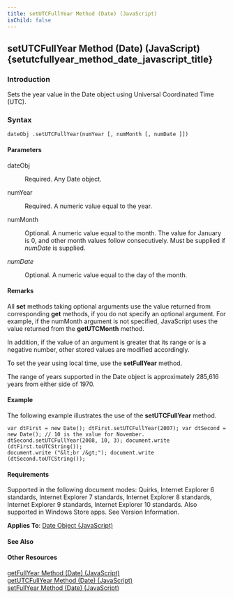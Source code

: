 ```yaml
---
title: setUTCFullYear Method (Date) (JavaScript)
isChild: false
---
```


## setUTCFullYear Method (Date) (JavaScript) {setutcfullyear_method_date_javascript_title}

### Introduction 

 Sets the year value in the Date object using Universal Coordinated Time (UTC).

### Syntax 

```
dateObj .setUTCFullYear(numYear [, numMonth [, numDate ]])
```

#### Parameters 

<div id="sectionSection0" class="section" name="collapseableSection" style="" expanded="true">
  <dl class="authored">
    <dt>
      <span class="parameter" sdata="paramReference" xmlns:util="util">dateObj</span>
    </dt>
    <dd>
      <p xmlns:util="util">
        Required. Any <span sdata="langKeyword" value="Date"><span class="keyword">Date</span></span> object.
      </p>
    </dd>
    <dt>
      <span class="parameter" sdata="paramReference" xmlns:util="util">numYear</span>
    </dt>
    <dd>
      <p xmlns:util="util">
        Required. A numeric value equal to the year.
      </p>
    </dd>
    <dt>
      <span class="parameter" sdata="paramReference" xmlns:util="util">numMonth</span>
    </dt>
    <dd>
      <p xmlns:util="util">
        Optional. A numeric value equal to the month. The value for January is 0, and other month values follow consecutively. Must be supplied if <i>numDate</i> is supplied.
      </p>
    </dd>
    <dt>
      <i xmlns:util="util">numDate</i>
    </dt>
    <dd>
      <p xmlns:util="util">
        Optional. A numeric value equal to the day of the month.
      </p>
    </dd>
  </dl>
</div>

#### Remarks 

<div id="languageReferenceRemarksSection" class="section" name="collapseableSection" style="">
  <p xmlns:util="util">
    All <b>set</b> methods taking optional arguments use the value returned from corresponding <b>get</b> methods, if you do not specify an optional argument. For example, if the <span class=
    "parameter" sdata="paramReference">numMonth</span> argument is not specified, JavaScript uses the value returned from the <b>getUTCMonth</b> method.
  </p>
  <p xmlns:util="util">
    In addition, if the value of an argument is greater that its range or is a negative number, other stored values are modified accordingly.
  </p>
  <p xmlns:util="util">
    To set the year using local time, use the <b>setFullYear</b> method.
  </p>
  <p xmlns:util="util">
    The range of years supported in the <span sdata="langKeyword" value="Date"><span class="keyword">Date</span></span> object is approximately 285,616 years from either side of 1970.
  </p>
</div>

#### Example 

<p xmlns:util="util">
  The following example illustrates the use of the <b>setUTCFullYear</b> method.
</p>

```
var dtFirst = new Date(); dtFirst.setUTCFullYear(2007); var dtSecond = new Date(); // 10 is the value for November. dtSecond.setUTCFullYear(2008, 10, 3); document.write (dtFirst.toUTCString());
document.write ("&lt;br /&gt;"); document.write (dtSecond.toUTCString());
```

#### Requirements 

<div id="requirementsTitleSection" class="section" name="collapseableSection" style="">
  <p xmlns:util="util"></p>
  <p>
    Supported in the following document modes: Quirks, Internet Explorer 6 standards, Internet Explorer 7 standards, Internet Explorer 8 standards, Internet Explorer 9 standards, Internet Explorer 10
    standards. Also supported in Windows Store apps. See Version Information.
  </p>
  <p xmlns:util="util">
    <b>Applies To</b>: <span sdata="link"><a href="ce2202bb-7ec9-4f5a-bf48-3a04feff283e.htm">Date Object (JavaScript)</a></span>
  </p>
</div>

#### See Also 

<div id="seeAlsoSection" class="section" name="collapseableSection" style="">
  <h4 class="subHeading">
    Other Resources
  </h4>
  <div class="seeAlsoStyle">
    <span sdata="link" xmlns:util="util"><a href="f9ec1262-02e9-4791-90b5-48f33b1dc4bc.htm">getFullYear Method (Date) (JavaScript)</a></span>
  </div>
  <div class="seeAlsoStyle">
    <span sdata="link" xmlns:util="util"><a href="f11e5363-ef8a-48dd-9d56-4ee7290c7c48.htm">getUTCFullYear Method (Date) (JavaScript)</a></span>
  </div>
  <div class="seeAlsoStyle">
    <span sdata="link" xmlns:util="util"><a href="635e4f5a-0210-4c01-8152-b0da4146f6ff.htm">setFullYear Method (Date) (JavaScript)</a></span>
  </div>
</div>


